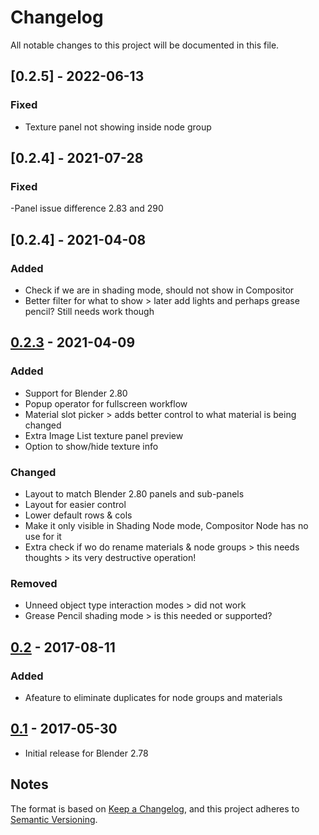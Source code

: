 # Changelog

All notable changes to this project will be documented in this file.

## [0.2.5] - 2022-06-13

### Fixed

- Texture panel not showing inside node group

## [0.2.4] - 2021-07-28

### Fixed

-Panel issue difference 2.83 and 290

## [0.2.4] - 2021-04-08

### Added

- Check if we are in shading mode, should not show in Compositor
- Better filter for what to show > later add lights and perhaps grease pencil?
  Still needs work though

## [0.2.3] - 2021-04-09

### Added

- Support for Blender 2.80
- Popup operator for fullscreen workflow
- Material slot picker > adds better control to what material is being changed
- Extra Image List texture panel preview
- Option to show/hide texture info

### Changed

- Layout to match Blender 2.80 panels and sub-panels
- Layout for easier control
- Lower default rows & cols
- Make it only visible in Shading Node mode, Compositor Node has no use for it 
- Extra check if wo do rename materials & node groups > this needs thoughts > its very destructive operation!

### Removed

- Unneed object type interaction modes > did not work
- Grease Pencil shading mode > is this needed or supported?

## [0.2] - 2017-08-11

### Added

- Afeature to eliminate duplicates for node groups and materials

## [0.1] - 2017-05-30

- Initial release for Blender 2.78

## Notes

The format is based on [Keep a Changelog](https://keepachangelog.com/en/1.0.0/),
and this project adheres to [Semantic Versioning](https://semver.org/spec/v2.0.0.html).

[0.2.3]:https://github.com/schroef/Extra-Material-List/releases/tag/v.0.2.3
[0.2]:https://github.com/schroef/Extra-Material-List/releases/tag/v0.2
[0.1]:https://github.com/schroef/Extra-Material-List/releases/tag/v0.1
